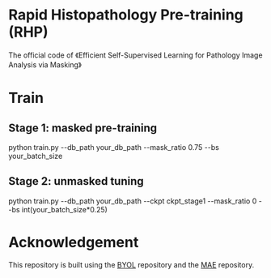# Rapid Histopathology Pre-training (RHP)
The official code of 《Efficient Self-Supervised Learning for Pathology Image Analysis via Masking》


# Train
## Stage 1: masked pre-training
python train.py --db_path your_db_path --mask_ratio 0.75 --bs your_batch_size

## Stage 2: unmasked tuning
python train.py --db_path your_db_path --ckpt ckpt_stage1 --mask_ratio 0 --bs int(your_batch_size*0.25)


# Acknowledgement
This repository is built using the [BYOL](https://github.com/lucidrains/byol-pytorch) repository and the [MAE](https://github.com/facebookresearch/mae) repository.
